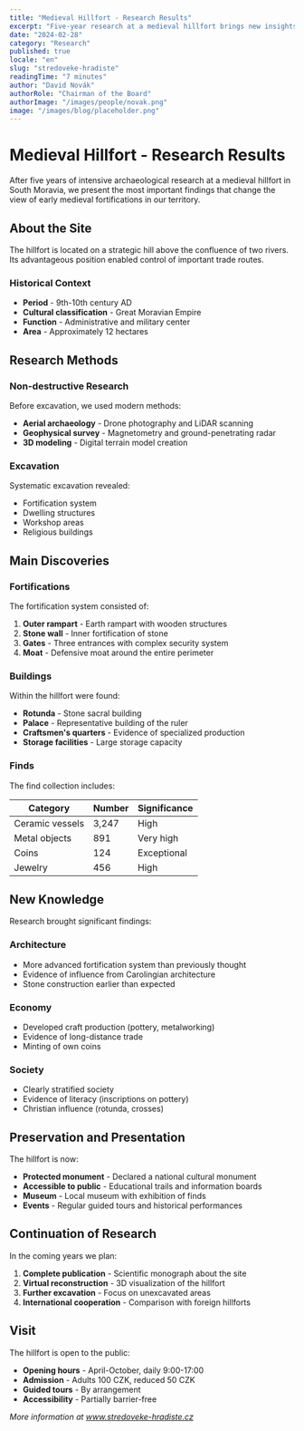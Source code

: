 ```yaml
---
title: "Medieval Hillfort - Research Results"
excerpt: "Five-year research at a medieval hillfort brings new insights into early medieval fortifications and ways of life."
date: "2024-02-28"
category: "Research"
published: true
locale: "en"
slug: "stredoveke-hradiste"
readingTime: "7 minutes"
author: "David Novák"
authorRole: "Chairman of the Board"
authorImage: "/images/people/novak.png"
image: "/images/blog/placeholder.png"
---
```


# Medieval Hillfort - Research Results

After five years of intensive archaeological research at a medieval hillfort in South Moravia, we present the most important findings that change the view of early medieval fortifications in our territory.

## About the Site

The hillfort is located on a strategic hill above the confluence of two rivers. Its advantageous position enabled control of important trade routes.

### Historical Context

- **Period** - 9th-10th century AD
- **Cultural classification** - Great Moravian Empire
- **Function** - Administrative and military center
- **Area** - Approximately 12 hectares

## Research Methods

### Non-destructive Research
Before excavation, we used modern methods:

- **Aerial archaeology** - Drone photography and LiDAR scanning
- **Geophysical survey** - Magnetometry and ground-penetrating radar
- **3D modeling** - Digital terrain model creation

### Excavation
Systematic excavation revealed:

- Fortification system
- Dwelling structures
- Workshop areas
- Religious buildings

## Main Discoveries

### Fortifications
The fortification system consisted of:

1. **Outer rampart** - Earth rampart with wooden structures
2. **Stone wall** - Inner fortification of stone
3. **Gates** - Three entrances with complex security system
4. **Moat** - Defensive moat around the entire perimeter

### Buildings
Within the hillfort were found:

- **Rotunda** - Stone sacral building
- **Palace** - Representative building of the ruler
- **Craftsmen's quarters** - Evidence of specialized production
- **Storage facilities** - Large storage capacity

### Finds

The find collection includes:

| Category | Number | Significance |
|----------|--------|--------------|
| Ceramic vessels | 3,247 | High |
| Metal objects | 891 | Very high |
| Coins | 124 | Exceptional |
| Jewelry | 456 | High |

## New Knowledge

Research brought significant findings:

### Architecture
- More advanced fortification system than previously thought
- Evidence of influence from Carolingian architecture
- Stone construction earlier than expected

### Economy
- Developed craft production (pottery, metalworking)
- Evidence of long-distance trade
- Minting of own coins

### Society
- Clearly stratified society
- Evidence of literacy (inscriptions on pottery)
- Christian influence (rotunda, crosses)

## Preservation and Presentation

The hillfort is now:

- **Protected monument** - Declared a national cultural monument
- **Accessible to public** - Educational trails and information boards
- **Museum** - Local museum with exhibition of finds
- **Events** - Regular guided tours and historical performances

## Continuation of Research

In the coming years we plan:

1. **Complete publication** - Scientific monograph about the site
2. **Virtual reconstruction** - 3D visualization of the hillfort
3. **Further excavation** - Focus on unexcavated areas
4. **International cooperation** - Comparison with foreign hillforts

## Visit

The hillfort is open to the public:

- **Opening hours** - April-October, daily 9:00-17:00
- **Admission** - Adults 100 CZK, reduced 50 CZK
- **Guided tours** - By arrangement
- **Accessibility** - Partially barrier-free

*More information at www.stredoveke-hradiste.cz*


